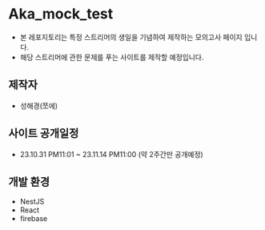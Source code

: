 # Aka_mock_test

- 본 레포지토리는 특정 스트리머의 생일을 기념하여 제작하는 모의고사 페이지 입니다.
- 해당 스트리머에 관한 문제를 푸는 사이트를 제작할 예정입니다.

## 제작자

- 성해경(쪼에)

## 사이트 공개일정

- 23.10.31 PM11:01 ~ 23.11.14 PM11:00 (약 2주간만 공개예정)

## 개발 환경

- NestJS
- React
- firebase
